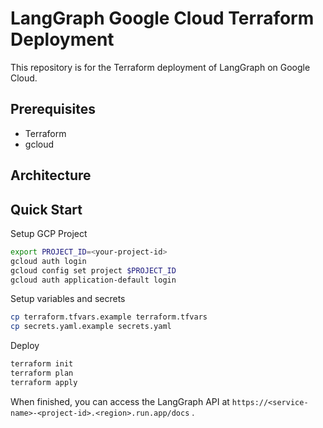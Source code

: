 # LangGraph Google Cloud Terraform Deployment

This repository is for the Terraform deployment of LangGraph on Google Cloud.

## Prerequisites

- Terraform
- gcloud


## Architecture



## Quick Start

Setup GCP Project

```bash
export PROJECT_ID=<your-project-id>
gcloud auth login
gcloud config set project $PROJECT_ID
gcloud auth application-default login
```

Setup variables and secrets

```bash
cp terraform.tfvars.example terraform.tfvars
cp secrets.yaml.example secrets.yaml
```

Deploy

```bash
terraform init
terraform plan
terraform apply
```

When finished, you can access the LangGraph API at `https://<service-name>-<project-id>.<region>.run.app/docs` .
